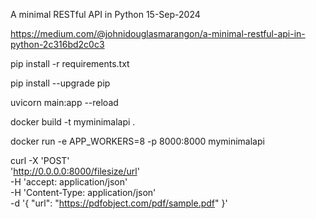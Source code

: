 A minimal RESTful API in Python
15-Sep-2024

https://medium.com/@johnidouglasmarangon/a-minimal-restful-api-in-python-2c316bd2c0c3

pip install -r requirements.txt

pip install --upgrade pip


uvicorn main:app --reload


docker build -t myminimalapi .

docker run -e APP_WORKERS=8 -p 8000:8000 myminimalapi


curl -X 'POST' \
  'http://0.0.0.0:8000/filesize/url' \
  -H 'accept: application/json' \
  -H 'Content-Type: application/json' \
  -d '{
  "url": "https://pdfobject.com/pdf/sample.pdf"
}'